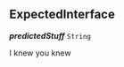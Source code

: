 

## ExpectedInterface





  
<article>

***predictedStuff*** `String` 

I knew you knew

</article>


